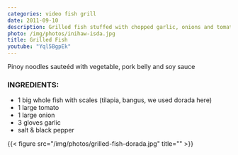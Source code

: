 ```yaml
---
categories: video fish grill
date: 2011-09-10
description: Grilled fish stuffed with chopped garlic, onions and tomatoes
photo: /img/photos/inihaw-isda.jpg
title: Grilled Fish
youtube: "Yql5BgpEk"
---
```


Pinoy noodles sauteéd with vegetable, pork belly and soy sauce

### INGREDIENTS:
* 1 big whole fish with scales (tilapia, bangus, we used dorada here)
* 1 large tomato
* 1 large onion
* 3 gloves garlic
* salt & black pepper

{{< figure src="/img/photos/grilled-fish-dorada.jpg" title="" >}}

